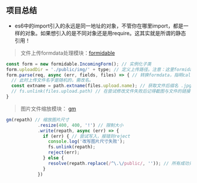 ## 项目总结

- es6中的import引入的永远是同一地址的对象，不管你在哪里import，都是一样的对象。如果想引入的是不同对象还是用require。这其实就是所谓的静态引用！

> 文件上传formdata处理模块：[formidable](https://github.com/felixge/node-formidable)

```javascript
const form = new formidable.IncomingForm(); // 实例化子类
form.uploadDir = './public/img/' + type; // 定义上传路径。注意：这里formidable是从node_modules来的，所以'./'所指的是整个程序的CWD。
form.parse(req, async (err, fields, files) => { // 转换formdata，指明callback是异步，里面有await！
  // 此时上传文件名字是随机的，需改名。
  const extname = path.extname(files.upload.name); // 获取文件后缀名 .jpg
  // fs.unlink(files.upload.path) // 在尝试修改文件失败后记得截图与文件的链接
}
```

> 图片文件缩放模块： [gm](https://github.com/aheckmann/gm)

```javascript
gm(repath) // 缩放图片尺寸
            .resize(400, 400, '!') // 限制大小
            .write(repath, async (err) => {
              if (err) { // 尝试写入，报错则reject
                console.log('改写图片尺寸失败');
                fs.unlink(repath);
                reject(err);
              } else {
                resolve(repath.replace(/^\.\/public/, '')); // 所有成功只返回图片路径，替换'/publc'
              }
            })
```